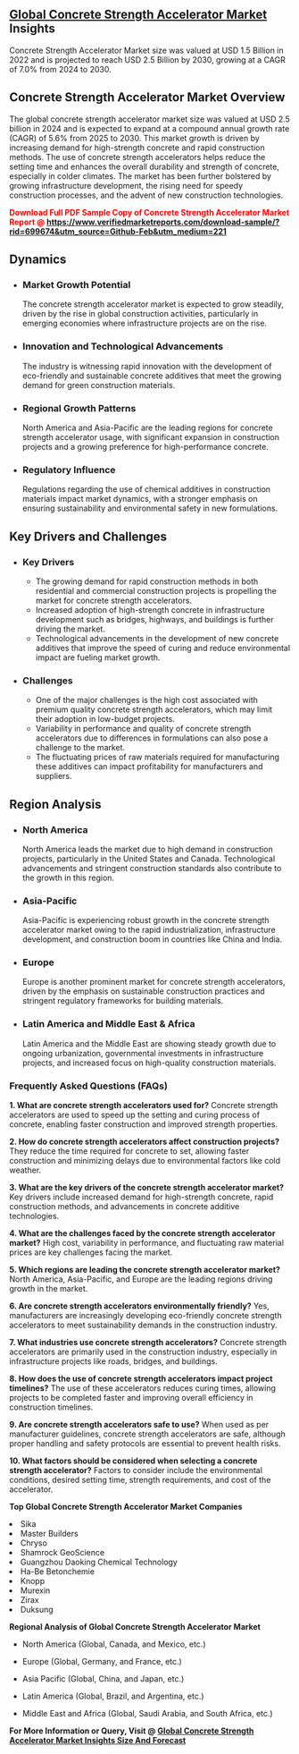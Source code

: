 <h2><a href="https://www.verifiedmarketreports.com/download-sample/?rid=699674&amp;utm_source=Github&amp;utm_medium=221" target="_blank">Global Concrete Strength Accelerator Market</a> Insights</h2><p>Concrete Strength Accelerator Market size was valued at USD 1.5 Billion in 2022 and is projected to reach USD 2.5 Billion by 2030, growing at a CAGR of 7.0% from 2024 to 2030.</p><p><h2>Concrete Strength Accelerator Market Overview</h2> <p>The global concrete strength accelerator market size was valued at USD 2.5 billion in 2024 and is expected to expand at a compound annual growth rate (CAGR) of 5.6% from 2025 to 2030. This market growth is driven by increasing demand for high-strength concrete and rapid construction methods. The use of concrete strength accelerators helps reduce the setting time and enhances the overall durability and strength of concrete, especially in colder climates. The market has been further bolstered by growing infrastructure development, the rising need for speedy construction processes, and the advent of new construction technologies.</p> <p><strong><p><span class=""><span style="color: #ff0000;"><strong>Download Full PDF Sample Copy of Concrete Strength Accelerator Market Report</strong> @ </span><a href="https://www.verifiedmarketreports.com/download-sample/?rid=699674&amp;utm_source=Github-Feb&amp;utm_medium=221" target="_blank">https://www.verifiedmarketreports.com/download-sample/?rid=699674&amp;utm_source=Github-Feb&amp;utm_medium=221</a></span></p></strong></p> <h2>Dynamics</h2> <ul> <li><h3>Market Growth Potential</h3> The concrete strength accelerator market is expected to grow steadily, driven by the rise in global construction activities, particularly in emerging economies where infrastructure projects are on the rise.</li> <li><h3>Innovation and Technological Advancements</h3> The industry is witnessing rapid innovation with the development of eco-friendly and sustainable concrete additives that meet the growing demand for green construction materials.</li> <li><h3>Regional Growth Patterns</h3> North America and Asia-Pacific are the leading regions for concrete strength accelerator usage, with significant expansion in construction projects and a growing preference for high-performance concrete.</li> <li><h3>Regulatory Influence</h3> Regulations regarding the use of chemical additives in construction materials impact market dynamics, with a stronger emphasis on ensuring sustainability and environmental safety in new formulations.</li> </ul> <h2>Key Drivers and Challenges</h2> <ul> <li><h3>Key Drivers</h3> <ul> <li>The growing demand for rapid construction methods in both residential and commercial construction projects is propelling the market for concrete strength accelerators.</li> <li>Increased adoption of high-strength concrete in infrastructure development such as bridges, highways, and buildings is further driving the market.</li> <li>Technological advancements in the development of new concrete additives that improve the speed of curing and reduce environmental impact are fueling market growth.</li> </ul> </li> <li><h3>Challenges</h3> <ul> <li>One of the major challenges is the high cost associated with premium quality concrete strength accelerators, which may limit their adoption in low-budget projects.</li> <li>Variability in performance and quality of concrete strength accelerators due to differences in formulations can also pose a challenge to the market.</li> <li>The fluctuating prices of raw materials required for manufacturing these additives can impact profitability for manufacturers and suppliers.</li> </ul> </li> </ul> <h2>Region Analysis</h2> <ul> <li><h3>North America</h3> North America leads the market due to high demand in construction projects, particularly in the United States and Canada. Technological advancements and stringent construction standards also contribute to the growth in this region.</li> <li><h3>Asia-Pacific</h3> Asia-Pacific is experiencing robust growth in the concrete strength accelerator market owing to the rapid industrialization, infrastructure development, and construction boom in countries like China and India.</li> <li><h3>Europe</h3> Europe is another prominent market for concrete strength accelerators, driven by the emphasis on sustainable construction practices and stringent regulatory frameworks for building materials.</li> <li><h3>Latin America and Middle East & Africa</h3> Latin America and the Middle East are showing steady growth due to ongoing urbanization, governmental investments in infrastructure projects, and increased focus on high-quality construction materials.</li> </ul> <h3>Frequently Asked Questions (FAQs)</h3> <p><strong>1. What are concrete strength accelerators used for?</strong> Concrete strength accelerators are used to speed up the setting and curing process of concrete, enabling faster construction and improved strength properties.</p> <p><strong>2. How do concrete strength accelerators affect construction projects?</strong> They reduce the time required for concrete to set, allowing faster construction and minimizing delays due to environmental factors like cold weather.</p> <p><strong>3. What are the key drivers of the concrete strength accelerator market?</strong> Key drivers include increased demand for high-strength concrete, rapid construction methods, and advancements in concrete additive technologies.</p> <p><strong>4. What are the challenges faced by the concrete strength accelerator market?</strong> High cost, variability in performance, and fluctuating raw material prices are key challenges facing the market.</p> <p><strong>5. Which regions are leading the concrete strength accelerator market?</strong> North America, Asia-Pacific, and Europe are the leading regions driving growth in the market.</p> <p><strong>6. Are concrete strength accelerators environmentally friendly?</strong> Yes, manufacturers are increasingly developing eco-friendly concrete strength accelerators to meet sustainability demands in the construction industry.</p> <p><strong>7. What industries use concrete strength accelerators?</strong> Concrete strength accelerators are primarily used in the construction industry, especially in infrastructure projects like roads, bridges, and buildings.</p> <p><strong>8. How does the use of concrete strength accelerators impact project timelines?</strong> The use of these accelerators reduces curing times, allowing projects to be completed faster and improving overall efficiency in construction timelines.</p> <p><strong>9. Are concrete strength accelerators safe to use?</strong> When used as per manufacturer guidelines, concrete strength accelerators are safe, although proper handling and safety protocols are essential to prevent health risks.</p> <p><strong>10. What factors should be considered when selecting a concrete strength accelerator?</strong> Factors to consider include the environmental conditions, desired setting time, strength requirements, and cost of the accelerator.</p> </p><p><strong>Top Global Concrete Strength Accelerator Market Companies</strong></p><div data-test-id=""><p><li>Sika</li><li> Master Builders</li><li> Chryso</li><li> Shamrock GeoScience</li><li> Guangzhou Daoking Chemical Technology</li><li> Ha-Be Betonchemie</li><li> Knopp</li><li> Murexin</li><li> Zirax</li><li> Duksung</li></p><div><strong>Regional Analysis of&nbsp;Global Concrete Strength Accelerator Market</strong></div><ul><li dir="ltr"><p dir="ltr">North America&nbsp;(Global, Canada, and Mexico, etc.)</p></li><li dir="ltr"><p dir="ltr">Europe (Global, Germany, and France, etc.)</p></li><li dir="ltr"><p dir="ltr">Asia Pacific&nbsp;(Global, China, and Japan, etc.)</p></li><li dir="ltr"><p dir="ltr">Latin America&nbsp;(Global, Brazil, and Argentina, etc.)</p></li><li dir="ltr">Middle East and Africa&nbsp;(Global, Saudi Arabia, and South Africa, etc.)</li></ul><p><strong>For More Information or Query, Visit @&nbsp;</strong><strong><a href="https://www.verifiedmarketreports.com/product/concrete-strength-accelerator-market/?utm_source=Github&amp;utm_medium=221" target="_blank">Global Concrete Strength Accelerator Market Insights Size And Forecast</a></strong></p></div>
